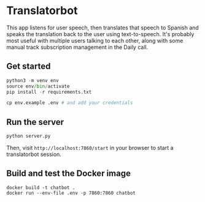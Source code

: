 # Translatorbot

This app listens for user speech, then translates that speech to Spanish and speaks the translation back to the user using text-to-speech. It's probably most useful with multiple users talking to each other, along with some manual track subscription management in the Daily call.

## Get started

```python
python3 -m venv env
source env/bin/activate
pip install -r requirements.txt

cp env.example .env # and add your credentials

```

## Run the server

```bash
python server.py
```

Then, visit `http://localhost:7860/start` in your browser to start a translatorbot session.

## Build and test the Docker image

```
docker build -t chatbot .
docker run --env-file .env -p 7860:7860 chatbot
```
